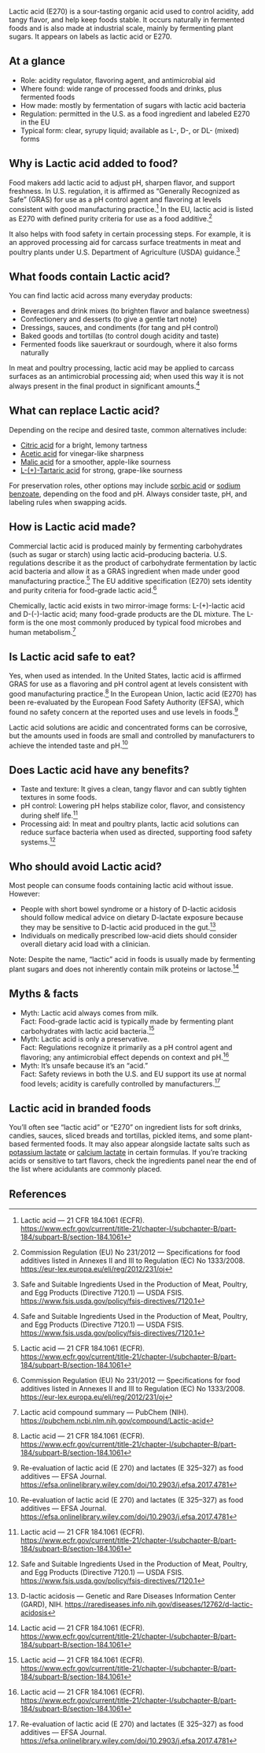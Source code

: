 Lactic acid (E270) is a sour-tasting organic acid used to control acidity, add tangy flavor, and help keep foods stable. It occurs naturally in fermented foods and is also made at industrial scale, mainly by fermenting plant sugars. It appears on labels as lactic acid or E270.

<!--more-->

## At a glance
- Role: acidity regulator, flavoring agent, and antimicrobial aid
- Where found: wide range of processed foods and drinks, plus fermented foods
- How made: mostly by fermentation of sugars with lactic acid bacteria
- Regulation: permitted in the U.S. as a food ingredient and labeled E270 in the EU
- Typical form: clear, syrupy liquid; available as L-, D-, or DL- (mixed) forms

## Why is Lactic acid added to food?
Food makers add lactic acid to adjust pH, sharpen flavor, and support freshness. In U.S. regulation, it is affirmed as “Generally Recognized as Safe” (GRAS) for use as a pH control agent and flavoring at levels consistent with good manufacturing practice.[^1] In the EU, lactic acid is listed as E270 with defined purity criteria for use as a food additive.[^3]

It also helps with food safety in certain processing steps. For example, it is an approved processing aid for carcass surface treatments in meat and poultry plants under U.S. Department of Agriculture (USDA) guidance.[^4]

## What foods contain Lactic acid?
You can find lactic acid across many everyday products:
- Beverages and drink mixes (to brighten flavor and balance sweetness)
- Confectionery and desserts (to give a gentle tart note)
- Dressings, sauces, and condiments (for tang and pH control)
- Baked goods and tortillas (to control dough acidity and taste)
- Fermented foods like sauerkraut or sourdough, where it also forms naturally

In meat and poultry processing, lactic acid may be applied to carcass surfaces as an antimicrobial processing aid; when used this way it is not always present in the final product in significant amounts.[^4]

## What can replace Lactic acid?
Depending on the recipe and desired taste, common alternatives include:
- [Citric acid](/e330-citric-acid) for a bright, lemony tartness
- [Acetic acid](/e260-acetic-acid) for vinegar-like sharpness
- [Malic acid](/e296-malic-acid) for a smoother, apple-like sourness
- [L-(+)-Tartaric acid](/e334-l-tartaric-acid) for strong, grape-like sourness

For preservation roles, other options may include [sorbic acid](/e200-sorbic-acid) or [sodium benzoate](/e211-sodium-benzoate), depending on the food and pH. Always consider taste, pH, and labeling rules when swapping acids.

## How is Lactic acid made?
Commercial lactic acid is produced mainly by fermenting carbohydrates (such as sugar or starch) using lactic acid–producing bacteria. U.S. regulations describe it as the product of carbohydrate fermentation by lactic acid bacteria and allow it as a GRAS ingredient when made under good manufacturing practice.[^1] The EU additive specification (E270) sets identity and purity criteria for food-grade lactic acid.[^3]

Chemically, lactic acid exists in two mirror-image forms: L-(+)-lactic acid and D-(-)-lactic acid; many food-grade products are the DL mixture. The L-form is the one most commonly produced by typical food microbes and human metabolism.[^5]

## Is Lactic acid safe to eat?
Yes, when used as intended. In the United States, lactic acid is affirmed GRAS for use as a flavoring and pH control agent at levels consistent with good manufacturing practice.[^1] In the European Union, lactic acid (E270) has been re-evaluated by the European Food Safety Authority (EFSA), which found no safety concern at the reported uses and use levels in foods.[^2]

Lactic acid solutions are acidic and concentrated forms can be corrosive, but the amounts used in foods are small and controlled by manufacturers to achieve the intended taste and pH.[^2]

## Does Lactic acid have any benefits?
- Taste and texture: It gives a clean, tangy flavor and can subtly tighten textures in some foods.
- pH control: Lowering pH helps stabilize color, flavor, and consistency during shelf life.[^1]
- Processing aid: In meat and poultry plants, lactic acid solutions can reduce surface bacteria when used as directed, supporting food safety systems.[^4]

## Who should avoid Lactic acid?
Most people can consume foods containing lactic acid without issue. However:
- People with short bowel syndrome or a history of D-lactic acidosis should follow medical advice on dietary D-lactate exposure because they may be sensitive to D-lactic acid produced in the gut.[^6]
- Individuals on medically prescribed low-acid diets should consider overall dietary acid load with a clinician.

Note: Despite the name, “lactic” acid in foods is usually made by fermenting plant sugars and does not inherently contain milk proteins or lactose.[^1]

## Myths & facts
- Myth: Lactic acid always comes from milk.  
  Fact: Food-grade lactic acid is typically made by fermenting plant carbohydrates with lactic acid bacteria.[^1]
- Myth: Lactic acid is only a preservative.  
  Fact: Regulations recognize it primarily as a pH control agent and flavoring; any antimicrobial effect depends on context and pH.[^1]
- Myth: It’s unsafe because it’s an “acid.”  
  Fact: Safety reviews in both the U.S. and EU support its use at normal food levels; acidity is carefully controlled by manufacturers.[^2]

## Lactic acid in branded foods
You’ll often see “lactic acid” or “E270” on ingredient lists for soft drinks, candies, sauces, sliced breads and tortillas, pickled items, and some plant-based fermented foods. It may also appear alongside lactate salts such as [potassium lactate](/e326-potassium-lactate) or [calcium lactate](/e327-calcium-lactate) in certain formulas. If you’re tracking acids or sensitive to tart flavors, check the ingredients panel near the end of the list where acidulants are commonly placed.

## References
[^1]: Lactic acid — 21 CFR 184.1061 (ECFR). https://www.ecfr.gov/current/title-21/chapter-I/subchapter-B/part-184/subpart-B/section-184.1061
[^2]: Re-evaluation of lactic acid (E 270) and lactates (E 325–327) as food additives — EFSA Journal. https://efsa.onlinelibrary.wiley.com/doi/10.2903/j.efsa.2017.4781
[^3]: Commission Regulation (EU) No 231/2012 — Specifications for food additives listed in Annexes II and III to Regulation (EC) No 1333/2008. https://eur-lex.europa.eu/eli/reg/2012/231/oj
[^4]: Safe and Suitable Ingredients Used in the Production of Meat, Poultry, and Egg Products (Directive 7120.1) — USDA FSIS. https://www.fsis.usda.gov/policy/fsis-directives/7120.1
[^5]: Lactic acid compound summary — PubChem (NIH). https://pubchem.ncbi.nlm.nih.gov/compound/Lactic-acid
[^6]: D-lactic acidosis — Genetic and Rare Diseases Information Center (GARD), NIH. https://rarediseases.info.nih.gov/diseases/12762/d-lactic-acidosis
